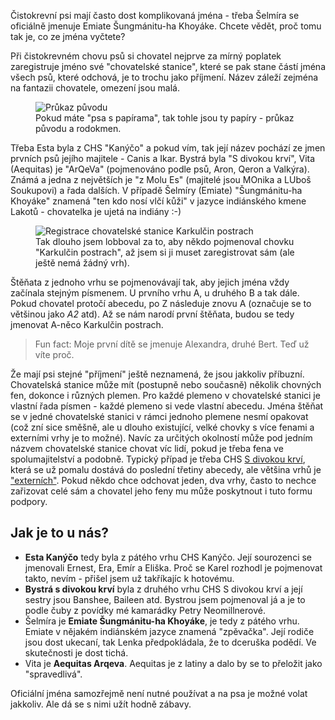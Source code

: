 <!-- dcterms:title = Co po jménu... -->
<!-- dcterms:abstract = Čistokrevní psi mají často dost komplikovaná jména - třeba Šelmíra se oficiálně jmenuje Emiate Šungmánitu-ha Khoyáke. Chcete vědět, proč tomu tak je, co ze jména vyčtete? -->
<!-- dcterms:creator = Michal Altair Valášek -->
<!-- x4w:pictureUrl = /perex-pictures/20191129-co-po-jmenu.jpg -->
<!-- x4w:pictureWidth = 150 -->
<!-- x4w:pictureHeight = 150 -->
<!-- x4w:coverUrl = /cover-pictures/20191129-co-po-jmenu.jpg -->
<!-- x4w:category = Vlci -->
<!-- dcterms:date = 2019-11-29 -->

Čistokrevní psi mají často dost komplikovaná jména - třeba Šelmíra se oficiálně jmenuje Emiate Šungmánitu-ha Khoyáke. Chcete vědět, proč tomu tak je, co ze jména vyčtete?

Při čistokrevném chovu psů si chovatel nejprve za mírný poplatek zaregistruje jméno své "chovatelské stanice", které se pak stane částí jména všech psů, které odchová, je to trochu jako příjmení. Název záleží zejména na fantazii chovatele, omezení jsou malá.

<figure>
    <img src="https://www.cdn.altairis.cz/Blog/2019/20191129-pp.jpg" alt="Průkaz původu" />
    <figcaption>Pokud máte "psa s papírama", tak tohle jsou ty papíry - průkaz původu a rodokmen.</figcaption>
</figure>

Třeba Esta byla z CHS "Kanýčo" a pokud vím, tak její název pochází ze jmen prvních psů jejího majitele - Canis a Ikar. Bystrá byla "S divokou krví", Vita (Aequitas) je "ArQeVa" (pojmenováno podle psů, Aron, Qeron a Valkýra). Známá a jedna z největších je "z Molu Es" (majitelé jsou MOnika a LUboš Soukupovi) a řada dalších. V případě Šelmíry (Emiate) "Šungmánitu-ha Khoyáke" znamená "ten kdo nosí vlčí kůži" v jazyce indiánského kmene Lakotů - chovatelka je ujetá na indiány :-) 

<figure>
    <img src="https://www.cdn.altairis.cz/Blog/2019/20191129-chovka.jpg" alt="Registrace chovatelské stanice Karkulčin postrach" />
    <figcaption>Tak dlouho jsem lobboval za to, aby někdo pojmenoval chovku "Karkulčin postrach", až jsem si ji muset zaregistrovat sám (ale ještě nemá žádný vrh).</figcaption>
</figure>

Štěňata z jednoho vrhu se pojmenovávají tak, aby jejich jména vždy začínala stejným písmenem. U prvního vrhu A, u druhého B a tak dále. Pokud chovatel protočí abecedu, po Z následuje znovu A (označuje se to většinou jako _A2_ atd). Až se nám narodí první štěňata, budou se tedy jmenovat A-něco Karkulčin postrach. 

> Fun fact: Moje první dítě se jmenuje Alexandra, druhé Bert. Teď už víte proč.

Že mají psi stejné "příjmení" ještě neznamená, že jsou jakkoliv příbuzní. Chovatelská stanice může mít (postupně nebo současně) několik chovných fen, dokonce i různých plemen. Pro každé plemeno v chovatelské stanici je vlastní řada písmen - každé plemeno si vede vlastní abecedu. Jména štěňat se v jedné chovatelské stanici v rámci jednoho plemene nesmí opakovat (což zní sice směšně, ale u dlouho existující, velké chovky s více fenami a externími vrhy je to možné). Navíc za určitých okolností může pod jedním názvem chovatelské stanice chovat víc lidí, pokud je třeba fena ve spolumajitelství a podobně. Typický případ je třeba CHS <a href="http://www.sdivokoukrvi.cz/">S divokou krví</a>, která se už pomalu dostává do poslední třetiny abecedy, ale většina vrhů je <a href="http://www.sdivokoukrvi.cz/planovane-vrhy/externi-vrhy">"externích"</a>. Pokud někdo chce odchovat jeden, dva vrhy, často to nechce zařizovat celé sám a chovatel jeho feny mu může poskytnout i tuto formu podpory.

## Jak je to u nás?

* **Esta Kanýčo** tedy byla z pátého vrhu CHS Kanýčo. Její sourozenci se jmenovali Ernest, Era, Emír a Eliška. Proč se Karel rozhodl je pojmenovat takto, nevím - přišel jsem už takříkajíc k hotovému. 
* **Bystrá s divokou krví** byla z druhého vrhu CHS S divokou krví a její sestry jsou Banshee, Baileen atd. Bystrou jsem pojmenoval já a je to podle čuby z povídky mé kamarádky Petry Neomillnerové.
* Šelmíra je **Emiate Šungmánitu-ha Khoyáke**, je tedy z pátého vrhu. Emiate v nějakém indiánském jazyce znamená "zpěvačka". Její rodiče jsou dost ukecaní, tak Lenka předpokládala, že to dceruška podědí. Ve skutečnosti je dost tichá.
* Vita je **Aequitas Arqeva**. Aequitas je z latiny a dalo by se to přeložit jako "spravedlivá".

Oficiální jména samozřejmě není nutné používat a na psa je možné volat jakkoliv. Ale dá se s nimi užít hodně zábavy.